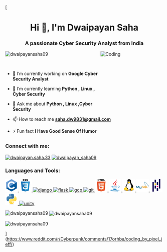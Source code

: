 [<h1 align="center">Hi 👋, I'm Dwaipayan Saha</h1>
<h3 align="center">A passionate Cyber Security Analyst from India</h3>
<img align="right" alt="Coding" height="200" width="200" src="https://www.reddit.com/r/Cyberpunk/comments/17orhba/coding_by_pixel_jeff/">
<p align="left"> <img src="https://komarev.com/ghpvc/?username=dwaipayansaha09&label=Profile%20views&color=0e75b6&style=flat" alt="dwaipayansaha09" /> </p>

<p align="left"> <a href="https://twitter.com/" target="blank"><img src="https://img.shields.io/twitter/follow/?logo=twitter&style=for-the-badge" alt="" /></a> </p>

- 🔭 I’m currently working on **Google Cyber Security Analyst**

- 🌱 I’m currently learning **Python , Linux , Cyber Security**

- 💬 Ask me about **Python , Linux ,Cyber Security**

- 📫 How to reach me **saha.dw9831@gmail.com**

- ⚡ Fun fact **I Have Good Sense Of Humor**

<h3 align="left">Connect with me:</h3>
<p align="left">
<a href="https://fb.com/dwaipayan.saha.33" target="blank"><img align="center" src="https://raw.githubusercontent.com/rahuldkjain/github-profile-readme-generator/master/src/images/icons/Social/facebook.svg" alt="dwaipayan.saha.33" height="30" width="40" /></a>
<a href="https://instagram.com/dwaipayan_saha09" target="blank"><img align="center" src="https://raw.githubusercontent.com/rahuldkjain/github-profile-readme-generator/master/src/images/icons/Social/instagram.svg" alt="dwaipayan_saha09" height="30" width="40" /></a>
</p>

<h3 align="left">Languages and Tools:</h3>
<p align="left"> <a href="https://www.cprogramming.com/" target="_blank" rel="noreferrer"> <img src="https://raw.githubusercontent.com/devicons/devicon/master/icons/c/c-original.svg" alt="c" width="40" height="40"/> </a> <a href="https://www.w3schools.com/css/" target="_blank" rel="noreferrer"> <img src="https://raw.githubusercontent.com/devicons/devicon/master/icons/css3/css3-original-wordmark.svg" alt="css3" width="40" height="40"/> </a> <a href="https://www.djangoproject.com/" target="_blank" rel="noreferrer"> <img src="https://cdn.worldvectorlogo.com/logos/django.svg" alt="django" width="40" height="40"/> </a> <a href="https://flask.palletsprojects.com/" target="_blank" rel="noreferrer"> <img src="https://www.vectorlogo.zone/logos/pocoo_flask/pocoo_flask-icon.svg" alt="flask" width="40" height="40"/> </a> <a href="https://cloud.google.com" target="_blank" rel="noreferrer"> <img src="https://www.vectorlogo.zone/logos/google_cloud/google_cloud-icon.svg" alt="gcp" width="40" height="40"/> </a> <a href="https://git-scm.com/" target="_blank" rel="noreferrer"> <img src="https://www.vectorlogo.zone/logos/git-scm/git-scm-icon.svg" alt="git" width="40" height="40"/> </a> <a href="https://www.w3.org/html/" target="_blank" rel="noreferrer"> <img src="https://raw.githubusercontent.com/devicons/devicon/master/icons/html5/html5-original-wordmark.svg" alt="html5" width="40" height="40"/> </a> <a href="https://www.java.com" target="_blank" rel="noreferrer"> <img src="https://raw.githubusercontent.com/devicons/devicon/master/icons/java/java-original.svg" alt="java" width="40" height="40"/> </a> <a href="https://www.linux.org/" target="_blank" rel="noreferrer"> <img src="https://raw.githubusercontent.com/devicons/devicon/master/icons/linux/linux-original.svg" alt="linux" width="40" height="40"/> </a> <a href="https://www.mysql.com/" target="_blank" rel="noreferrer"> <img src="https://raw.githubusercontent.com/devicons/devicon/master/icons/mysql/mysql-original-wordmark.svg" alt="mysql" width="40" height="40"/> </a> <a href="https://pandas.pydata.org/" target="_blank" rel="noreferrer"> <img src="https://raw.githubusercontent.com/devicons/devicon/2ae2a900d2f041da66e950e4d48052658d850630/icons/pandas/pandas-original.svg" alt="pandas" width="40" height="40"/> </a> <a href="https://www.python.org" target="_blank" rel="noreferrer"> <img src="https://raw.githubusercontent.com/devicons/devicon/master/icons/python/python-original.svg" alt="python" width="40" height="40"/> </a> <a href="https://unity.com/" target="_blank" rel="noreferrer"> <img src="https://www.vectorlogo.zone/logos/unity3d/unity3d-icon.svg" alt="unity" width="40" height="40"/> </a> </p>

<p><img align="left" src="https://github-readme-stats.vercel.app/api/top-langs?username=dwaipayansaha09&show_icons=true&locale=en&layout=compact" alt="dwaipayansaha09" /></p>

<p>&nbsp;<img align="center" src="https://github-readme-stats.vercel.app/api?username=dwaipayansaha09&show_icons=true&locale=en" alt="dwaipayansaha09" /></p>

<p><img align="center" src="https://github-readme-streak-stats.herokuapp.com/?user=dwaipayansaha09&" alt="dwaipayansaha09" /></p>

](https://www.reddit.com/r/Cyberpunk/comments/17orhba/coding_by_pixel_jeff/)
